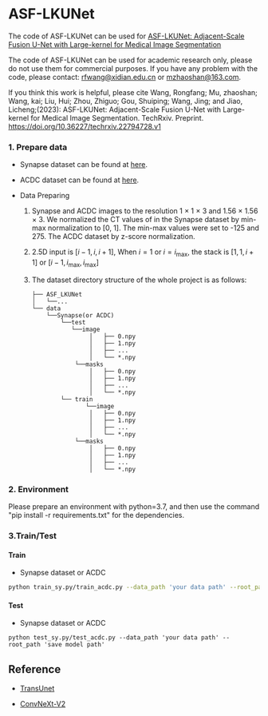# ASF-LKUNet

The code of ASF-LKUNet can be used for [ASF-LKUNet: Adjacent-Scale Fusion U-Net with Large-kernel for Medical Image Segmentation](https://www.techrxiv.org/articles/preprint/ASF-LKUNet_Adjacent-Scale_Fusion_U-Net_with_Large-kernel_for_Medical_Image_Segmentation/22794728)

The code of ASF-LKUNet can be used for academic research only, please do not use them for commercial purposes. If you have any problem with the code, please contact: rfwang@xidian.edu.cn or mzhaoshan@163.com.

lf you think this work is helpful, please cite
Wang, Rongfang; Mu, zhaoshan; Wang, kai; Liu, Hui; Zhou, Zhiguo; Gou, Shuiping; Wang, Jing; and Jiao, Licheng;(2023): ASF-LKUNet: Adjacent-Scale Fusion U-Net with Large-kernel for Medical Image Segmentation. TechRxiv. Preprint. https://doi.org/10.36227/techrxiv.22794728.v1

### 1. Prepare data

- Synapse dataset can be found at [here](https://www.synapse.org/#!Synapse:syn3193805/wiki/217789).

- ACDC dataset can be found at [here](https://www.creatis.insa-lyon.fr/Challenge/acdc/). 

- Data Preparing

  1. Synapse and ACDC images to the resolution 1 × 1 × 3  and 1.56 × 1.56 × 3. We normalized the CT values of in the Synapse dataset by min-max normalization to [0, 1]. The min-max values were set to -125 and 275. The ACDC dataset by z-score normalization.

  2. 2.5D input is $[i-1, i, i+1]$, When $i=1$ or $i=i_{\max }$, the stack is $[1, 1, i+1]$ or $[i-1, i_{\max }, i_{\max }]$

  3. The dataset directory structure of the whole project is as follows:
  
     ```
     ├── ASF_LKUNet
     │   └──...
     └── data
         └──Synapse(or ACDC)
             └──test
             	└──image
                     │   ├── 0.npy
                     │   ├── 1.npy
                     │   ├── ...
                     │   └── *.npy
                 └──masks
                     │   ├── 0.npy
                     │   ├── 1.npy
                     │   ├── ...
                     │   └── *.npy
             └── train
            		└──image
                     │   ├── 0.npy
                     │   ├── 1.npy
                     │   ├── ...
                     │   └── *.npy
                 └──masks
                     │   ├── 0.npy
                     │   ├── 1.npy
                     │   ├── ...
                     │   └── *.npy
     ```
     
     

### 2. Environment

Please prepare an environment with python=3.7, and then use the command "pip install -r requirements.txt" for the dependencies.

### 3.Train/Test

#### Train

- Synapse dataset or ACDC

```bash
python train_sy.py/train_acdc.py --data_path 'your data path' --root_path 'your main path' 
```

#### Test

- Synapse dataset or ACDC

```
python test_sy.py/test_acdc.py --data_path 'your data path' --root_path 'save model path' 
```



## Reference
* [TransUnet](https://github.com/Beckschen/TransUNet?utm_source=catalyzex.com)

* [ConvNeXt-V2](https://github.com/facebookresearch/ConvNeXt-V2)

  

